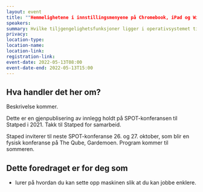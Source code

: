 ```yaml
---
layout: event
title: ""Hemmelighetene i innstillingsmenyene på Chromebook, iPad og Windows"
speakers:
summary: Hvilke tiljgengelighetsfunksjoner ligger i operativsystemet til din maskin?
privacy:
location-type: 
location-name:
location-link:
registration-link:
event-date: 2022-05-13T08:00
event-date-end: 2022-05-13T15:00
---
```

## Hva handler det her om?
Beskrivelse kommer.

Dette er en gjenpublisering av innlegg holdt på SPOT-konferansen til Statped i 2021. Takk til Statped for samarbeid.

Staped inviterer til neste SPOT-konferanse 26. og 27. oktober, som blir en fysisk konferanse på The Qube, Gardemoen. Program kommer til sommeren.

## Dette foredraget er for deg som
- lurer på hvordan du kan sette opp maskinen slik at du kan jobbe enklere.
